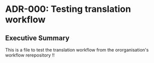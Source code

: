 # ADR-000: Testing translation workflow

## Executive Summary

This is a file to test the translation workflow from the ororganisation's workflow rerepository !!
